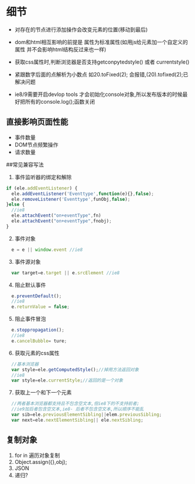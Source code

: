 # 细节

- 对存在的节点进行添加操作会改变元素的位置(移动到最后)

- dom和html相互影响的前提是 属性为标准属性(如用js给元素加一个自定义的属性 并不会影响html结构反过来也一样)

- 获取css属性时,判断浏览器是否支持getconpytedstyle() 或者 currentstyle()

- 紧跟数字后面的点解析为小数点 如20.toFixed(2); 会报错,(20).tofixed(2);已解决问题

- ie8/9需要开启devlop tools 才会初始化console对象,所以发布版本的时候最好把所有的console.log();函数关闭

## 直接影响页面性能
- 事件数量
- DOM节点频繁操作
- 请求数量

##常见兼容写法

1. 事件监听器的绑定和解除
  ```javascript
  if (ele.addEventListener) {
    ele.addEventListener('Eventtype',function(e){},false);
    ele.removeListener('Eventtype',funObj,false);
  }else {
    //ie8
    ele.attachEvent("on+eventType",fn)
    ele.attachEvent("on+eventType",fnobj);
  }
  ```

2. 事件对象
  ```javascript
    e = e || window.event //ie8
  ```

3. 事件源对象
  ```javascript
    var target=e.target || e.srcElement //ie8
  ```
4. 阻止默认事件
  ```javascript
    e.preventDefault();
    //ie8
    e.returnValue = false;
  ```

5. 阻止事件冒泡
  ```javascript
    e.stoppropagation();
    //ie8
    e.cancelBubble= ture;
  ```
6. 获取元素的css属性
  ```javascript
    //基本浏览器
    var style=ele.getComputedStyle();//掉用方法返回对象
    //ie8
    var style=ele.currentStyle;//返回的是一个对象
  ```
7. 获取上一个和下一个元素
  ```javascript
    //两者基本浏览器都支持且不包含空文本,但ie8下的不支持前者;
    //ie9加后者包含空文本,ie8- 后者不包含空文本,所以顺序不能乱
    var sib=ele.previousElementSibling||elem.previousSibling;
    var next=ele.nextElementSibling|| ele.nextSibling;
  ```

## 复制对象
1. for in 遍历对象复制
2. Object.assign({},obj);
3. JSON
4. 递归?

